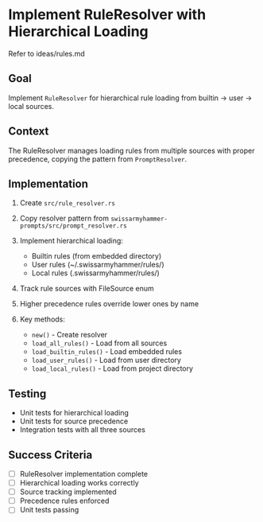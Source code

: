 # Implement RuleResolver with Hierarchical Loading

Refer to ideas/rules.md

## Goal

Implement `RuleResolver` for hierarchical rule loading from builtin → user → local sources.

## Context

The RuleResolver manages loading rules from multiple sources with proper precedence, copying the pattern from `PromptResolver`.

## Implementation

1. Create `src/rule_resolver.rs`
2. Copy resolver pattern from `swissarmyhammer-prompts/src/prompt_resolver.rs`
3. Implement hierarchical loading:
   - Builtin rules (from embedded directory)
   - User rules (~/.swissarmyhammer/rules/)
   - Local rules (.swissarmyhammer/rules/)
   
4. Track rule sources with FileSource enum
5. Higher precedence rules override lower ones by name

6. Key methods:
   - `new()` - Create resolver
   - `load_all_rules()` - Load from all sources
   - `load_builtin_rules()` - Load embedded rules
   - `load_user_rules()` - Load from user directory
   - `load_local_rules()` - Load from project directory

## Testing

- Unit tests for hierarchical loading
- Unit tests for source precedence
- Integration tests with all three sources

## Success Criteria

- [ ] RuleResolver implementation complete
- [ ] Hierarchical loading works correctly
- [ ] Source tracking implemented
- [ ] Precedence rules enforced
- [ ] Unit tests passing
